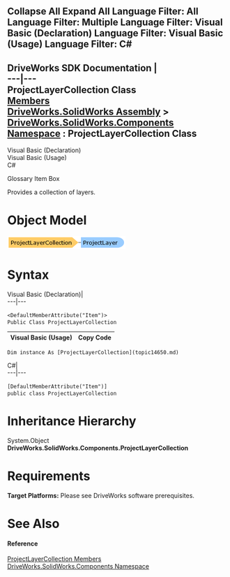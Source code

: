 Collapse All Expand All Language Filter: All  Language Filter: Multiple  Language Filter: Visual Basic (Declaration) Language Filter: Visual Basic (Usage) Language Filter: C#  
---  
DriveWorks SDK Documentation  |   
---|---  
ProjectLayerCollection Class   
[Members](topic14651.md)   
[DriveWorks.SolidWorks Assembly](topic13342.md) > [DriveWorks.SolidWorks.Components Namespace](topic13925.md) : ProjectLayerCollection Class  
---  
  
Visual Basic (Declaration)    
Visual Basic (Usage)    
C# 

Glossary Item Box

Provides a collection of layers. 

# Object Model

![](dotnetdiagramimages/image823.png)

# Syntax

Visual Basic (Declaration)|   
---|---  
      
    
    <DefaultMemberAttribute("Item")>
    Public Class ProjectLayerCollection   
  
Visual Basic (Usage)| Copy Code  
---|---  
      
    
    Dim instance As [ProjectLayerCollection](topic14650.md)  
  
C#|   
---|---  
      
    
    [DefaultMemberAttribute("Item")]
    public class ProjectLayerCollection   
  
# Inheritance Hierarchy

System.Object  
**DriveWorks.SolidWorks.Components.ProjectLayerCollection**  


# Requirements

**Target Platforms:** Please see DriveWorks software prerequisites.

# See Also

#### Reference

[ProjectLayerCollection Members](topic14651.md)   
[DriveWorks.SolidWorks.Components Namespace](topic13925.md)


